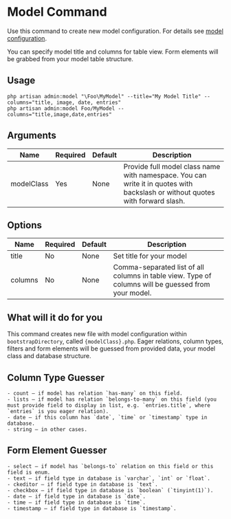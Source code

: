 # Model Command

Use this command to create new model configuration. For details see [model configuration](/{{version}}/configuration_model).

You can specify model title and columns for table view. Form elements will be grabbed from your model table structure.

## Usage

	php artisan admin:model "\Foo\MyModel" --title="My Model Title" --columns="title, image, date, entries"
	php artisan admin:model Foo/MyModel --columns="title,image,date,entries"

## Arguments	

| Name       	  | Required   	 | Default  	 | Description													 																|
| --------------- | ------------ | ------------- | ---------------------------------------------------------------------------------------------------------------------------- |
| modelClass      | Yes 		 | None	 		 | Provide full model class name with namespace. You can write it in quotes with backslash or without quotes with forward slash.|

## Options	

| Name       | Required   	 | Default  	 | Description													 										|
| ---------- | ------------- | ------------- | ---------------------------------------------------------------------------------------------------- |
| title      | No 			 | None	 		 | Set title for your model	 																			|
| columns	 | No 			 | None			 | Comma-separated list of all columns in table view. Type of columns will be guessed from your model. 	|


## What will it do for you

This command creates new file with model configuration within `bootstrapDirectory`, called `{modelClass}.php`. 
Eager relations, column types, filters and form elements will be guessed from provided data, your model class and database structure.

## Column Type Guesser

	- count – if model has relation `has-many` on this field.
	- lists – if model has relation `belongs-to-many` on this field (you must provide field to display in list, e.g. `entries.title`, where `entries` is you eager relation).
	- date – if this column has `date`, `time` or `timestamp` type in database.
	- string – in other cases.

## Form Element Guesser

	- select – if model has `belongs-to` relation on this field or this field is enum.
	- text – if field type in database is `varchar`, `int` or `float`.
	- ckeditor – if field type in database is `text`.
	- checkbox – if field type in database is `boolean` (`tinyint(1)`).
	- date – if field type in database is `date`.
	- time – if field type in database is `time`.
	- timestamp – if field type in database is `timestamp`.